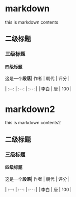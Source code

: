 





# markdown

this is markdown contents

## 二级标题

### 三级标题

#### 四级标题

这是一个**段落**| 作者 | 朝代 | 评分 |

| :--: | :--: | :--: |
| 李白 |  唐  | 100  |

# markdown2

this is markdown contents2

## 二级标题

### 三级标题

#### 四级标题

这是一个**段落**| 作者 | 朝代 | 评分 |

| :--: | :--: | :--: |
| 李白 |  唐  | 100  |